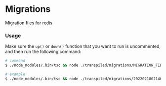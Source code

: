 # Migrations

Migration files for redis

### Usage

Make sure the `up()` or `down()` function that you want to run is uncommented, and then run the following command:

```sh
# command
$ ./node_modules/.bin/tsc && node ./transpiled/migrations/MIGRATION_FILE.js

# example
$ ./node_modules/.bin/tsc && node ./transpiled/migrations/20220218021400_update_party_first_contribution.js
```
